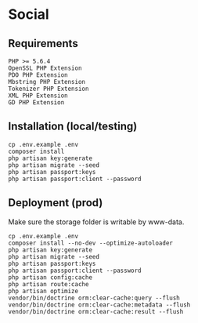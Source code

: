 # Social

## Requirements
    PHP >= 5.6.4
    OpenSSL PHP Extension
    PDO PHP Extension
    Mbstring PHP Extension
    Tokenizer PHP Extension
    XML PHP Extension
    GD PHP Extension

## Installation (local/testing)
    cp .env.example .env
    composer install
    php artisan key:generate
    php artisan migrate --seed
    php artisan passport:keys
    php artisan passport:client --password

## Deployment (prod)

Make sure the storage folder is writable by www-data.

    cp .env.example .env
    composer install --no-dev --optimize-autoloader
    php artisan key:generate
    php artisan migrate --seed
    php artisan passport:keys
    php artisan passport:client --password
    php artisan config:cache
    php artisan route:cache
    php artisan optimize
    vendor/bin/doctrine orm:clear-cache:query --flush
    vendor/bin/doctrine orm:clear-cache:metadata --flush
    vendor/bin/doctrine orm:clear-cache:result --flush
